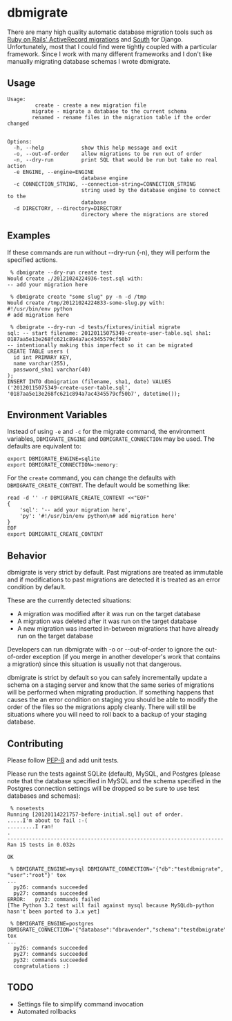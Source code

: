 dbmigrate
=========

There are many high quality automatic database migration tools such as [Ruby on Rails' ActiveRecord migrations](http://guides.rubyonrails.org/migrations.html) and [South](http://south.aeracode.org/) for Django. Unfortunately, most that I could find were tightly coupled with a particular framework. Since I work with many different frameworks and I don't like manually migrating database schemas I wrote dbmigrate.


Usage
-----

    Usage:
             create - create a new migration file
            migrate - migrate a database to the current schema
            renamed - rename files in the migration table if the order changed


    Options:
      -h, --help            show this help message and exit
      -o, --out-of-order    allow migrations to be run out of order
      -n, --dry-run         print SQL that would be run but take no real action
      -e ENGINE, --engine=ENGINE
                            database engine
      -c CONNECTION_STRING, --connection-string=CONNECTION_STRING
                            string used by the database engine to connect to the
                            database
      -d DIRECTORY, --directory=DIRECTORY
                            directory where the migrations are stored


Examples
--------

If these commands are run without --dry-run (-n), they will perform the specified actions.

     % dbmigrate --dry-run create test
    Would create ./20121024224936-test.sql with:
    -- add your migration here

     % dbmigrate create "some slug" py -n -d /tmp
    Would create /tmp/20121024224833-some-slug.py with:
    #!/usr/bin/env python
    # add migration here

     % dbmigrate --dry-run -d tests/fixtures/initial migrate
    sql: -- start filename: 20120115075349-create-user-table.sql sha1: 0187aa5e13e268fc621c894a7ac4345579cf50b7
    -- intentionally making this imperfect so it can be migrated
    CREATE TABLE users (
      id int PRIMARY KEY,
      name varchar(255),
      password_sha1 varchar(40)
    );
    INSERT INTO dbmigration (filename, sha1, date) VALUES ('20120115075349-create-user-table.sql', '0187aa5e13e268fc621c894a7ac4345579cf50b7', datetime());


Environment Variables
---------------------

Instead of using `-e` and `-c` for the migrate command,
the environment variables, `DBMIGRATE_ENGINE` and `DBMIGRATE_CONNECTION`
may be used. The defaults are equivalent to:

    export DBMIGRATE_ENGINE=sqlite
    export DBMIGRATE_CONNECTION=:memory:

For the `create` command, you can change the defaults with
`DBMIGRATE_CREATE_CONTENT`. The default would be something like:

    read -d '' -r DBMIGRATE_CREATE_CONTENT <<"EOF"
    {
        'sql': '-- add your migration here',
        'py': '#!/usr/bin/env python\n# add migration here'
    }
    EOF
    export DBMIGRATE_CREATE_CONTENT


Behavior
--------

dbmigrate is very strict by default. Past migrations are treated as immutable and if modifications to past migrations are detected it is treated as an error condition by default.

These are the currently detected situations:

* A migration was modified after it was run on the target database
* A migration was deleted after it was run on the target database
* A new migration was inserted in-between migrations that have already run on the target database

Developers can run dbmigrate with -o or --out-of-order to ignore the out-of-order exception (if you merge in another developer's work that contains a migration) since this situation is usually not that dangerous.

dbmigrate is strict by default so you can safely incrementally update a schema on a staging server and know that the same series of migrations will be performed when migrating production. If something happens that causes the an error condition on staging you should be able to modify the order of the files so the migrations apply cleanly. There will still be situations where you will need to roll back to a backup of your staging database.

Contributing
------------

Please follow [PEP-8](http://www.python.org/dev/peps/pep-0008/) and add unit tests.

Please run the tests against SQLite (default), MySQL, and Postgres (please note that the database specified in MySQL and the schema specified in the Postgres connection settings will be dropped so be sure to use test databases and schemas):

     % nosetests
    Running [20120114221757-before-initial.sql] out of order.
    .....I'm about to fail :-(
    .........I ran!
    .
    ----------------------------------------------------------------------
    Ran 15 tests in 0.032s
    
    OK
    
     % DBMIGRATE_ENGINE=mysql DBMIGRATE_CONNECTION='{"db":"testdbmigrate", "user":"root"}' tox
    ...
      py26: commands succeeded
      py27: commands succeeded
    ERROR:   py32: commands failed
    [The Python 3.2 test will fail against mysql because MySQLdb-python hasn't been ported to 3.x yet]
    
     % DBMIGRATE_ENGINE=postgres DBMIGRATE_CONNECTION='{"database":"dbravender","schema":"testdbmigrate"}' tox
    ...
      py26: commands succeeded
      py27: commands succeeded
      py32: commands succeeded
      congratulations :)


TODO
----

* Settings file to simplify command invocation
* Automated rollbacks
